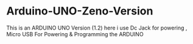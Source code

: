 # Arduino-UNO-Zeno-Version
This is an ARDUINO UNO Version (1.2) here i use Dc Jack for powering , Micro USB For Powering & Programming the ARDUINO
